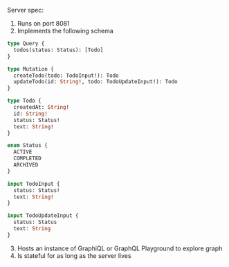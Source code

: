 Server spec:

1. Runs on port 8081
2. Implements the following schema

```graphql
type Query {
  todos(status: Status): [Todo]
}

type Mutation {
  createTodo(todo: TodoInput!): Todo
  updateTodo(id: String!, todo: TodoUpdateInput!): Todo
}

type Todo {
  createdAt: String!
  id: String!
  status: Status!
  text: String!
}

enum Status {
  ACTIVE
  COMPLETED
  ARCHIVED
}

input TodoInput {
  status: Status!
  text: String!
}

input TodoUpdateInput {
  status: Status
  text: String
}
```

3. Hosts an instance of GraphiQL or GraphQL Playground to explore graph
4. Is stateful for as long as the server lives
